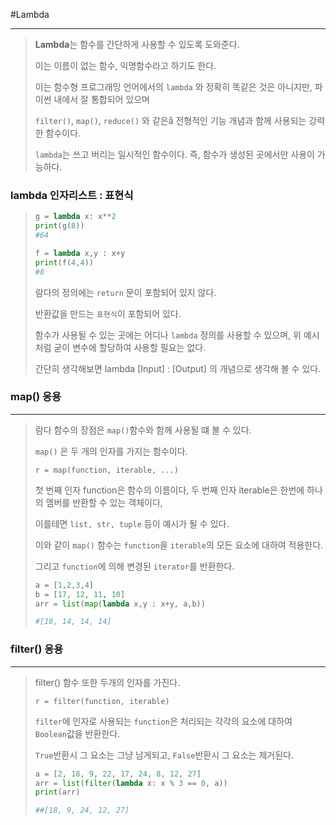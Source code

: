 #Lambda

---



>**Lambda**는 함수를 간단하게 사용할 수 있도록 도와준다.
>
>이는 이름이 없는 함수, 익명함수라고 하기도 한다.
>
>이는 함수형 프로그래밍 언어에서의 `lambda` 와 정확히 똑같은 것은 아니지만, 파이썬 내에서 잘 통합되어 있으며
>
>`filter()`, `map()`, `reduce()` 와 같은å 전형적인 기능 개념과 함께 사용되는 강력한 함수이다.
>
>`lambda`는 쓰고 버리는 일시적인 함수이다. 즉, 함수가 생성된 곳에서만 사용이 가능하다.



### lambda 인자리스트 : 표현식

>```python
>g = lambda x: x**2
>print(g(8))
>#64
>
>f = lambda x,y : x+y
>print(f(4,4))
>#8
>
>```
>
>람다의 정의에는 `return` 문이 포함되어 있지 않다.
>
>반환값을 만드는 `표현식`이 포함되어 있다.
>
>함수가 사용될 수 있는 곳에는 어디나 `lambda` 정의를 사용할 수 있으며, 위 예시처럼 굳이 변수에 할당하여 사용할 필요는 없다.
>
>간단히 생각해보면 lambda [Input] : [Output] 의 개념으로 생각해 볼 수 있다.



### map() 응용

---

>람다 함수의 장점은 `map()`함수와 함께 사용될 떄 볼 수 있다.
>
>`map()` 은 두 개의 인자를 가지는 함수이다.
>
>`r = map(function, iterable, ...)`
>
>첫 번째 인자 function은 함수의 이름이다, 두 번째 인자 iterable은 한번에 하나의 멤버를 반환할 수 있는 객체이다,
>
>이를테면 `list, str, tuple` 등이 예시가 될 수 있다.
>
>이와 같이 `map()` 함수는 `function`을 `iterable`의 모든 요소에 대하여 적용한다.
>
>그리고 `function`에 의해 변경된 `iterator`를 반환한다.
>
>```python
>a = [1,2,3,4]
>b = [17, 12, 11, 10]
>arr = list(map(lambda x,y : x+y, a,b))
>
>#[18, 14, 14, 14]
>```





### filter() 응용

---

>filter() 함수 또한 두개의 인자를 가진다.
>
>`r = filter(function, iterable)`
>
>`filter`에 인자로 사용되는 `function`은 처리되는 각각의 요소에 대하여 `Boolean`값을 반환한다.
>
>`True`반환시 그 요소는 그냥 남게되고, `False`반환시 그 요소는 제거된다.
>
>```python
>a = [2, 18, 9, 22, 17, 24, 8, 12, 27]
>arr = list(filter(lambda x: x % 3 == 0, a))
>print(arr)
>
>##[18, 9, 24, 12, 27]
>```



>
